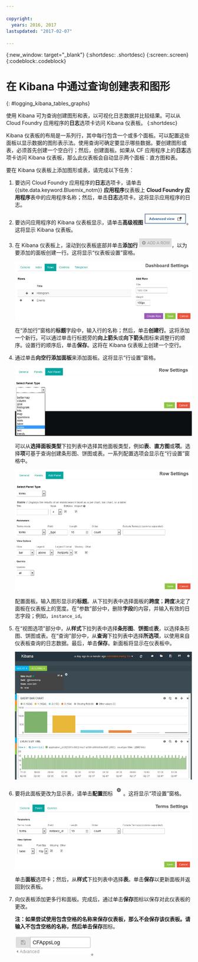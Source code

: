 ```yaml
---

copyright:
  years: 2016, 2017
lastupdated: "2017-02-07"

---
```


<!-- Common attributes used in the template are defined as follows: -->
{:new_window: target="_blank"}
{:shortdesc: .shortdesc}
{:screen:.screen}
{:codeblock:.codeblock}

<!-- Additional task topic: OPTIONAL
This is the template for additional task topics that are needed beyond the basic tasks in the getting started index.md.  As needed, other task topics can be included, with titles such as "Configuring x", "Administering y", "Managing z", etc. This topic is a peer of the getting started index.md in the <servicename>.ditamap. This topic can have one level of children and they also can be referenced in <servicename>.ditamap -->

# 在 Kibana 中通过查询创建表和图形
<!-- for example, Uploading your data -->
{: #logging_kibana_tables_graphs}
<!-- Provide an appropriate ID above -->

<!-- The short description section should include a sentence describing why this task is needed. For search engine optimization, include the service long name and "Bluemix". For example: -->

使用 Kibana 可为查询创建图形和表，以可视化日志数据并比较结果。可以从 Cloud Foundry 应用程序的**日志**选项卡访问 Kibana 仪表板。
{:shortdesc}

<!-- Include a sentence to briefly introduce the steps/subtopics. Example: -->
Kibana 仪表板的布局是一系列行，其中每行包含一个或多个面板。可以配置这些面板以显示数据的图形表示法。使用查询可确定要显示哪些数据。要创建图形或表，必须首先创建一个空白行；然后，创建面板。如果从 CF 应用程序上的**日志**选项卡访问 Kibana 仪表板，那么此仪表板会自动显示两个面板：直方图和表。


要在 Kibana 仪表板上添加图形或表，请完成以下任务：

1. 要访问 Cloud Foundry 应用程序的**日志**选项卡，请单击 {{site.data.keyword.Bluemix_notm}} **应用程序**仪表板上 **Cloud Foundry 应用程序**表中的应用程序名称；然后，单击**日志**选项卡。这将显示应用程序的日志。

2. 要访问应用程序的 Kibana 仪表板显示，请单击**高级视图** ![“高级视图”链接](images/logging_advanced_view.jpg)。这将显示 Kibana 仪表板。

3. 在 Kibana 仪表板上，滚动到仪表板底部并单击**添加行** ![“添加行”图标](images/logging_add_row.jpg)，以为要添加的面板创建一行。这将显示“仪表板设置”窗格。 
	
	![“仪表板设置”窗格](images/logging_dashboard_settings.jpg)
	
	在“添加行”窗格的**标题**字段中，输入行的名称；然后，单击**创建行**。这将添加一个新行。可以通过单击行标题旁的**向上箭头**或**向下箭头**图标来调整行的顺序。设置行的顺序后，单击**保存**。这将在 Kibana 仪表板上创建一个空行。

4. 通过单击**向空行添加面板**来添加面板。这将显示“行设置”窗格。

    ![“行设置”窗格](images/logging_row_settings.jpg)
	
	可以从**选择面板类型**下拉列表中选择其他面板类型，例如**表**、**直方图**或**项**。选择**项**可基于查询创建条形图、饼图或表。一系列配置选项会显示在“行设置”窗格中。
	
	![在“行设置”窗格中添加面板](images/logging_add_panel.jpg)
	
	配置面板。输入图形显示的**标题**。从下拉列表中选择面板的**跨度**；**跨度**决定了面板在仪表板上的宽度。在“参数”部分中，删除**字段**的内容，并输入有效的日志字段；例如，`instance_id`。 

5. 在“视图选项”部分中，从**样式**下拉列表中选择**条形图**、**饼图**或**表**，以选择条形图、饼图或表。在“查询”部分中，从**查询**下拉列表中选择**所选项**，以使用来自仪表板查询的日志数据。最后，单击**保存**。新面板将显示在仪表板中。

	![显示包含条形图的面板的仪表板](images/logging_bar_chart_panel.jpg)
	
6. 要将此面板更改为显示表，请单击**配置**图标 ![“配置”图标](images/logging_dashboard_config_panel.jpg)。这将显示“项设置”窗格。 

	![“项设置”窗格](images/logging_terms_settings.jpg)
	
	单击**面板**选项卡；然后，从**样式**下拉列表中选择**表**。单击**保存**以更新面板并返回到仪表板。

7. 向仪表板添加更多行和面板。完成后，通过单击**保存**图标以保存对此仪表板的更改。

    **注：**如果尝试使用包含空格的名称来保存仪表板，那么不会保存该仪表板。请输入不包含空格的名称，然后单击**保存**图标。

    ![保存仪表板名称](images/logging_save_dashboard.jpg)。


